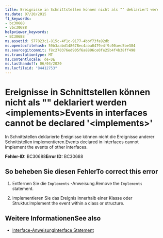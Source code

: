 ```yaml
---
title: Ereignisse in Schnittstellen können nicht als "" deklariert werden <implements>
ms.date: 07/20/2015
f1_keywords:
- bc30688
- vbc30688
helpviewer_keywords:
- BC30688
ms.assetid: 577823c1-815c-4f1c-9177-4bbf73fa92db
ms.openlocfilehash: 50b3aabd148678ec4aba0479e4f9c00aec5be384
ms.sourcegitcommit: f8c270376ed905f6a8896ce0fe25b4f4b38ff498
ms.translationtype: MT
ms.contentlocale: de-DE
ms.lasthandoff: 06/04/2020
ms.locfileid: "84412753"
---
```

# <a name="events-in-interfaces-cannot-be-declared-implements"></a><span data-ttu-id="a75f0-102">Ereignisse in Schnittstellen können nicht als "" deklariert werden \<implements></span><span class="sxs-lookup"><span data-stu-id="a75f0-102">Events in interfaces cannot be declared '\<implements>'</span></span>
<span data-ttu-id="a75f0-103">In Schnittstellen deklarierte Ereignisse können nicht die Ereignisse anderer Schnittstellen implementieren.</span><span class="sxs-lookup"><span data-stu-id="a75f0-103">Events declared in interfaces cannot implement the events of other interfaces.</span></span>  
  
 <span data-ttu-id="a75f0-104">**Fehler-ID:** BC30688</span><span class="sxs-lookup"><span data-stu-id="a75f0-104">**Error ID:** BC30688</span></span>  
  
## <a name="to-correct-this-error"></a><span data-ttu-id="a75f0-105">So beheben Sie diesen Fehler</span><span class="sxs-lookup"><span data-stu-id="a75f0-105">To correct this error</span></span>  
  
1. <span data-ttu-id="a75f0-106">Entfernen Sie die `Implements` -Anweisung.</span><span class="sxs-lookup"><span data-stu-id="a75f0-106">Remove the `Implements` statement.</span></span>  
  
2. <span data-ttu-id="a75f0-107">Implementieren Sie das Ereignis innerhalb einer Klasse oder Struktur.</span><span class="sxs-lookup"><span data-stu-id="a75f0-107">Implement the event within a class or structure.</span></span>  
  
## <a name="see-also"></a><span data-ttu-id="a75f0-108">Weitere Informationen</span><span class="sxs-lookup"><span data-stu-id="a75f0-108">See also</span></span>

- [<span data-ttu-id="a75f0-109">Interface-Anweisung</span><span class="sxs-lookup"><span data-stu-id="a75f0-109">Interface Statement</span></span>](../language-reference/statements/interface-statement.md)

